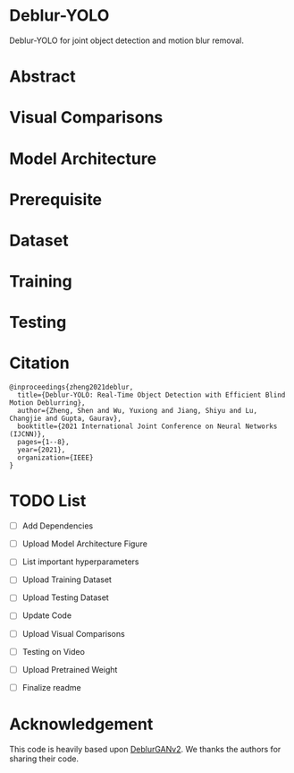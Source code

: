 # Deblur-YOLO
Deblur-YOLO for joint object detection and motion blur removal. 

# Abstract

# Visual Comparisons

# Model Architecture

# Prerequisite

# Dataset

# Training

# Testing

# Citation
```
@inproceedings{zheng2021deblur,
  title={Deblur-YOLO: Real-Time Object Detection with Efficient Blind Motion Deblurring},
  author={Zheng, Shen and Wu, Yuxiong and Jiang, Shiyu and Lu, Changjie and Gupta, Gaurav},
  booktitle={2021 International Joint Conference on Neural Networks (IJCNN)},
  pages={1--8},
  year={2021},
  organization={IEEE}
}
```

# TODO List
- [ ] Add Dependencies
- [ ] Upload Model Architecture Figure
- [ ] List important hyperparameters
- [ ] Upload Training Dataset
- [ ] Upload Testing Dataset
- [ ] Update Code 
- [ ] Upload Visual Comparisons
- [ ] Testing on Video
- [ ] Upload Pretrained Weight 
- [ ] Finalize readme


# Acknowledgement
This code is heavily based upon [DeblurGANv2](https://github.com/VITA-Group/DeblurGANv2). We thanks the authors for sharing their code. 

